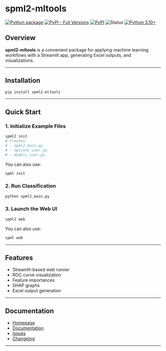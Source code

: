 # spml2-mltools

[![Python package](https://github.com/SermetPekin/spml2/actions/workflows/package.yml/badge.svg)](https://github.com/SermetPekin/spml2/actions/workflows/package.yml)
[![PyPI - Full Versions](https://github.com/SermetPekin/spml2/actions/workflows/pypi-full.yml/badge.svg)](https://github.com/SermetPekin/spml2/actions/workflows/pypi-full.yml)
[![PyPI](https://img.shields.io/pypi/v/spml2_mltools)](https://pypi.org/project/spml2-mltools/)
![Status](https://img.shields.io/badge/status-maintained-yellow.svg)
[![Python 3.10+](https://img.shields.io/badge/python-3.10+-blue.svg)](https://www.python.org/downloads/)

## Overview

**spml2-mltools** is a convenient package for applying machine learning workflows with a Streamlit app, generating Excel outputs, and visualizations.

---

## Installation

```bash
pip install spml2-mltools
```

---

## Quick Start

### 1. Initialize Example Files

```bash
spml2 init
# Creates:
# - spml2_main.py
# - options_user.py
# - models_user.py
```

You can also use:

```bash
spml init
```
### 2. Run Classification

```bash
python spml2_main.py
```

### 3. Launch the Web UI

```bash
spml2 web

```

You can also use:
```bash
spml web

```

---

## Features

- Streamlit-based web runner
- ROC curve visualization
- Feature importances
- SHAP graphs
- Excel output generation

---

## Documentation

- [Homepage](https://github.com/SermetPekin/spml2)
- [Documentation](https://github.com/SermetPekin/spml2)
- [Issues](https://github.com/SermetPekin/spml2/issues)
- [Changelog](https://github.com/SermetPekin/spml2/releases)

---
